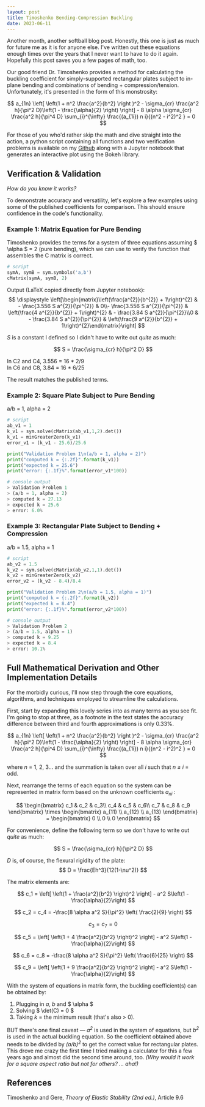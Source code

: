 ```yaml
---
layout: post
title: Timoshenko Bending-Compression Buckling
date: 2023-06-11
---
```


Another month, another softball blog post. Honestly, this one is just as much for future me as it is for anyone else. I've written out these equations enough times over the years that I never want to have to do it again. Hopefully this post saves you a few pages of math, too.

Our good friend Dr. Timoshenko provides a method for calculating the buckling coefficient for simply-supported rectangular plates subject to in-plane bending and combinations of bending + compression/tension. Unfortunately, it's presented in the form of this monstrosity:

$$ a_{1n} \left[ \left(1 + n^2 \frac{a^2}{b^2} \right )^2 - 
\sigma_{cr} \frac{a^2 h}{\pi^2 D}\left(1 - \frac{\alpha}{2} \right) \right] -
8 \alpha \sigma_{cr} \frac{a^2 h}{\pi^4 D}  \sum_{i}^{\infty} \frac{(a_{1i}) n i}{(n^2 - i^2)^2 }   = 0 $$

For those of you who'd rather skip the math and dive straight into the action, a python script containing all functions and two verification problems is available on my [Github](https://github.com/edp8489/stability_tools/tree/main/timoshenko) along with a Jupyter notebook that generates an interactive plot using the Bokeh library.


## Verification & Validation
<i>How do you know it works?</i>

To demonstrate accuracy and versatility, let's explore a few examples using some of the published coefficients for comparison. This should ensure confidence in the code's functionality.

### Example 1: Matrix Equation for Pure Bending
Timoshenko provides the terms for a system of three equations assuming $ \alpha $ = 2  (pure bending), which we can use to verify the function that assembles the C matrix is correct.

```python
# script
symA, symB = sym.symbols('a,b')
cMatrix(symA, symB, 2)
```
Output (LaTeX copied directly from Jupyter notebook):
$$ \displaystyle \left[\begin{matrix}\left(\frac{a^{2}}{b^{2}} + 1\right)^{2} & - \frac{3.556 S a^{2}}{\pi^{2}} & 0\\- \frac{3.556 S a^{2}}{\pi^{2}} & \left(\frac{4 a^{2}}{b^{2}} + 1\right)^{2} & - \frac{3.84 S a^{2}}{\pi^{2}}\\0 & - \frac{3.84 S a^{2}}{\pi^{2}} & \left(\frac{9 a^{2}}{b^{2}} + 1\right)^{2}\end{matrix}\right] $$

<i>S</i> is a constant I defined so I didn't have to write out *quite* as much:

$$ S = \frac{\sigma_{cr} h}{\pi^2 D} $$

In C2 and C4, 3.556 = 16 * 2/9  
In C6 and C8, 3.84 = 16 * 6/25

The result matches the published terms.

### Example 2: Square Plate Subject to Pure Bending
a/b = 1, alpha = 2

```python
# script
ab_v1 = 1
k_v1 = sym.solve(cMatrix(ab_v1,1,2).det())
k_v1 = minGreaterZero(k_v1)
error_v1 = (k_v1 - 25.6)/25.6

print("Validation Problem 1\n(a/b = 1, alpha = 2)")
print("computed k = {:.2f}".format(k_v1))
print("expected k = 25.6")
print("error: {:.1f}%".format(error_v1*100))

# console output
> Validation Problem 1
> (a/b = 1, alpha = 2)
> computed k = 27.13
> expected k = 25.6
> error: 6.0%
```


### Example 3: Rectangular Plate Subject to Bending + Compression
a/b = 1.5, alpha = 1

```python
# script
ab_v2 = 1.5
k_v2 = sym.solve(cMatrix(ab_v2,1,1).det())
k_v2 = minGreaterZero(k_v2)
error_v2 = (k_v2 - 8.4)/8.4

print("Validation Problem 2\n(a/b = 1.5, alpha = 1)")
print("computed k = {:.2f}".format(k_v2))
print("expected k = 8.4")
print("error: {:.1f}%".format(error_v2*100))

# console output
> Validation Problem 2
> (a/b = 1.5, alpha = 1)
> computed k = 9.25
> expected k = 8.4
> error: 10.1%
```

## Full Mathematical Derivation and Other Implementation Details
For the morbidly curious, I'll now step through the core equations, algorithms, and techniques employed to streamline the calculations. 

First, start by expanding this lovely series into as many terms as you see fit. I'm going to stop at three, as a footnote in the text states the accuracy difference between third and fourth approximations is only 0.33%.

$$ a_{1n} \left[ \left(1 + n^2 \frac{a^2}{b^2} \right )^2 - 
\sigma_{cr} \frac{a^2 h}{\pi^2 D}\left(1 - \frac{\alpha}{2} \right) \right] -
8 \alpha \sigma_{cr} \frac{a^2 h}{\pi^4 D}  \sum_{i}^{\infty} \frac{(a_{1i}) n i}{(n^2 - i^2)^2 }   = 0 $$

where <i>n</i> = 1, 2, 3... and the summation is taken over all <i>i</i> such that <i>n &pm; i</i> = odd.

Next, rearrange the terms of each equation so the system can be represented in matrix form based on the unknown coefficients *a<sub>ni</sub>* :

$$ \begin{bmatrix}
c_1 & c_2 & c_3\\
c_4 & c_5 & c_6\\
c_7 & c_8 & c_9
\end{bmatrix} \times \begin{bmatrix} a_{11} \\ a_{12} \\ a_{13} \end{bmatrix} = \begin{bmatrix} 0 \\ 0 \\ 0 \end{bmatrix}  $$

For convenience, define the following term so we don't have to write out *quite* as much:

$$ S = \frac{\sigma_{cr} h}{\pi^2 D} $$

*D* is, of course, the flexural rigidity of the plate: 
$$ D = \frac{Eh^3}{12(1-\nu^2)} $$

The matrix elements are:

$$ c_1 = \left[ \left(1 + \frac{a^2}{b^2} \right)^2 \right] - a^2 S\left(1 - \frac{\alpha}{2}\right) $$

$$ c_2 = c_4 = -\frac{8 \alpha a^2 S}{\pi^2} \left( \frac{2}{9} \right) $$

$$ c_3 = c_7 = 0 $$

$$ c_5 = \left[ \left(1 + 4 \frac{a^2}{b^2} \right)^2 \right] - a^2 S\left(1 - \frac{\alpha}{2}\right) $$

$$ c_6 = c_8 = -\frac{8 \alpha a^2 S}{\pi^2} \left( \frac{6}{25} \right) $$

$$ c_9 = \left[ \left(1 + 9 \frac{a^2}{b^2} \right)^2 \right] - a^2 S\left(1 - \frac{\alpha}{2}\right) $$

With the system of equations in matrix form, the buckling coefficient(s) can be obtained by:  
1. Plugging in *a*, *b* and $ \alpha $  
2. Solving $ \det(C) = 0 $  
3. Taking *k* = the minimum result (that's also > 0). 

BUT there's one final caveat &mdash; *a<sup>2</sup>* is used in the system of equations, but *b<sup>2</sup>* is used in the actual buckling equation. So the coefficient obtained above needs to be divided by *(a/b)<sup>2</sup>* to get the correct value for rectangular plates. This drove me crazy the first time I tried making a calculator for this a few years ago and almost did the second time around, too. *(Why would it work for a square aspect ratio but not for others? ... aha!)* 

## References
Timoshenko and Gere, <i>Theory of Elastic Stability (2nd ed.)</i>, Article 9.6
